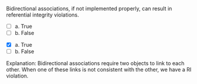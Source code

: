 <panel header=":lock::key: True or False?">
<question>

Bidirectional associations, if not implemented properly, can result in referential integrity violations.

- [ ] a. True
- [ ] b. False

<div slot="answer">

- [x] a. True
- [ ] b. False

Explanation: Bidirectional associations require two objects to link to each other. When one of these links is not consistent with the other, we have a RI violation.

</div>
</question>
</panel>
